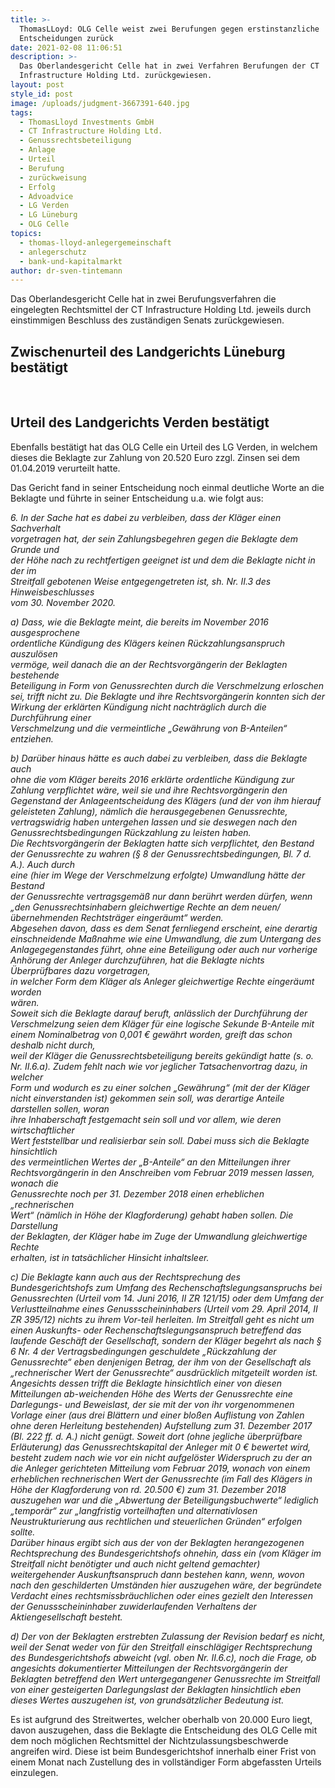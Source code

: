```yaml
---
title: >-
  ThomasLLoyd: OLG Celle weist zwei Berufungen gegen erstinstanzliche
  Entscheidungen zurück
date: 2021-02-08 11:06:51
description: >-
  Das Oberlandesgericht Celle hat in zwei Verfahren Berufungen der CT
  Infrastructure Holding Ltd. zurückgewiesen.
layout: post
style_id: post
image: /uploads/judgment-3667391-640.jpg
tags:
  - ThomasLloyd Investments GmbH
  - CT Infrastructure Holding Ltd.
  - Genussrechtsbeteiligung
  - Anlage
  - Urteil
  - Berufung
  - zurückweisung
  - Erfolg
  - Advoadvice
  - LG Verden
  - LG Lüneburg
  - OLG Celle
topics:
  - thomas-lloyd-anlegergemeinschaft
  - anlegerschutz
  - bank-und-kapitalmarkt
author: dr-sven-tintemann
---
```


Das Oberlandesgericht Celle hat in zwei Berufungsverfahren die eingelegten Rechtsmittel der CT Infrastructure Holding Ltd. jeweils durch einstimmigen Beschluss des zuständigen Senats zurückgewiesen.&nbsp;

## Zwischenurteil des Landgerichts Lüneburg bestätigt

&nbsp;

## Urteil des Landgerichts Verden bestätigt

Ebenfalls bestätigt hat das OLG Celle ein Urteil des LG Verden, in welchem dieses die Beklagte zur Zahlung von 20.520 Euro zzgl. Zinsen sei dem 01.04.2019 verurteilt hatte.&nbsp;

Das Gericht fand in seiner Entscheidung noch einmal deutliche Worte an die Beklagte und führte in seiner Entscheidung u.a. wie folgt aus:&nbsp;

*6\. In der Sache hat es dabei zu verbleiben, dass der Kläger einen Sachverhalt<br>vorgetragen hat, der sein Zahlungsbegehren gegen die Beklagte dem Grunde und<br>der Höhe nach zu rechtfertigen geeignet ist und dem die Beklagte nicht in der im<br>Streitfall gebotenen Weise entgegengetreten ist, sh. Nr. II.3 des Hinweisbeschlusses<br>vom 30. November 2020.*

*a) Dass, wie die Beklagte meint, die bereits im November 2016 ausgesprochene<br>ordentliche Kündigung des Klägers keinen Rückzahlungsanspruch auszulösen<br>vermöge, weil danach die an der Rechtsvorgängerin der Beklagten bestehende<br>Beteiligung in Form von Genussrechten durch die Verschmelzung erloschen<br>sei, trifft nicht zu. Die Beklagte und ihre Rechtsvorgängerin konnten sich der<br>Wirkung der erklärten Kündigung nicht nachträglich durch die Durchführung einer<br>Verschmelzung und die vermeintliche „Gewährung von B-Anteilen“ entziehen.*

*b) Darüber hinaus hätte es auch dabei zu verbleiben, dass die Beklagte auch<br>ohne die vom Kläger bereits 2016 erklärte ordentliche Kündigung zur Zahlung verpflichtet wäre, weil sie und ihre Rechtsvorgängerin den Gegenstand der Anlageentscheidung des Klägers (und der von ihm hierauf geleisteten Zahlung), nämlich die herausgegebenen Genussrechte, vertragswidrig haben untergehen lassen und sie deswegen nach den Genussrechtsbedingungen Rückzahlung zu leisten haben.<br>Die Rechtsvorgängerin der Beklagten hatte sich verpflichtet, den Bestand der Genussrechte zu wahren (&sect; 8 der Genussrechtsbedingungen, Bl. 7 d. A.). Auch durch<br>eine (hier im Wege der Verschmelzung erfolgte) Umwandlung hätte der Bestand<br>der Genussrechte vertragsgemä&szlig; nur dann berührt werden dürfen, wenn „den Genussrechtsinhabern gleichwertige Rechte an dem neuen/übernehmenden Rechtsträger eingeräumt“ werden.<br>Abgesehen davon, dass es dem Senat fernliegend erscheint, eine derartig einschneidende Ma&szlig;nahme wie eine Umwandlung, die zum Untergang des Anlagegegenstandes führt, ohne eine Beteiligung oder auch nur vorherige Anhörung der Anleger durchzuführen, hat die Beklagte nichts Überprüfbares dazu vorgetragen,<br>in welcher Form dem Kläger als Anleger gleichwertige Rechte eingeräumt worden<br>wären.<br>Soweit sich die Beklagte darauf beruft, anlässlich der Durchführung der Verschmelzung seien dem Kläger für eine logische Sekunde B-Anteile mit einem Nominalbetrag von 0,001 € gewährt worden, greift das schon deshalb nicht durch,<br>weil der Kläger die Genussrechtsbeteiligung bereits gekündigt hatte (s. o.<br>Nr. II.6.a). Zudem fehlt nach wie vor jeglicher Tatsachenvortrag dazu, in welcher<br>Form und wodurch es zu einer solchen „Gewährung“ (mit der der Kläger nicht einverstanden ist) gekommen sein soll, was derartige Anteile darstellen sollen, woran<br>ihre Inhaberschaft festgemacht sein soll und vor allem, wie deren wirtschaftlicher<br>Wert feststellbar und realisierbar sein soll. Dabei muss sich die Beklagte hinsichtlich<br>des vermeintlichen Wertes der „B-Anteile“ an den Mitteilungen ihrer Rechtsvorgängerin in den Anschreiben vom Februar 2019 messen lassen, wonach die<br>Genussrechte noch per 31. Dezember 2018 einen erheblichen „rechnerischen<br>Wert“ (nämlich in Höhe der Klagforderung) gehabt haben sollen. Die Darstellung<br>der Beklagten, der Kläger habe im Zuge der Umwandlung gleichwertige Rechte<br>erhalten, ist in tatsächlicher Hinsicht inhaltsleer.*

*c) Die Beklagte kann auch aus der Rechtsprechung des Bundesgerichtshofs zum Umfang des Rechenschaftslegungsanspruchs bei Genussrechten (Urteil vom 14. Juni 2016, II ZR 121/15) oder dem Umfang der Verlustteilnahme eines Genussscheininhabers (Urteil vom 29. April 2014, II ZR 395/12) nichts zu ihrem Vor-teil herleiten. Im Streitfall geht es nicht um einen Auskunfts- oder Rechenschaftslegungsanspruch betreffend das laufende Geschäft der Gesellschaft, sondern der Kläger begehrt als nach &sect; 6 Nr. 4 der Vertragsbedingungen geschuldete „Rückzahlung der Genussrechte“ eben denjenigen Betrag, der ihm von der Gesellschaft als „rechnerischer Wert der Genussrechte“ ausdrücklich mitgeteilt worden ist.<br>Angesichts dessen trifft die Beklagte hinsichtlich einer von diesen Mitteilungen ab-weichenden Höhe des Werts der Genussrechte eine Darlegungs- und Beweislast, der sie mit der von ihr vorgenommenen Vorlage einer (aus drei Blättern und einer blo&szlig;en Auflistung von Zahlen ohne deren Herleitung bestehenden) Aufstellung zum 31. Dezember 2017 (Bl. 222 ff. d. A.) nicht genügt. Soweit dort (ohne jegliche überprüfbare Erläuterung) das Genussrechtskapital der Anleger mit 0 € bewertet wird, besteht zudem nach wie vor ein nicht aufgelöster Widerspruch zu der an die Anleger gerichteten Mitteilung vom Februar 2019, wonach von einem erheblichen rechnerischen Wert der Genussrechte (im Fall des Klägers in Höhe der Klagforderung von rd. 20.500 €) zum 31. Dezember 2018 auszugehen war und die „Abwertung der Beteiligungsbuchwerte“ lediglich „temporär“ zur „langfristig vorteilhaften und alternativlosen Neustrukturierung aus rechtlichen und steuerlichen Gründen“ erfolgen sollte.<br>Darüber hinaus ergibt sich aus der von der Beklagten herangezogenen Rechtsprechung des Bundesgerichtshofs ohnehin, dass ein (vom Kläger im Streitfall nicht benötigter und auch nicht geltend gemachter) weitergehender Auskunftsanspruch dann bestehen kann, wenn, wovon nach den geschilderten Umständen hier auszugehen wäre, der begründete Verdacht eines rechtsmissbräuchlichen oder eines gezielt den Interessen der Genussscheininhaber zuwiderlaufenden Verhaltens der Aktiengesellschaft besteht.*

*d) Der von der Beklagten erstrebten Zulassung der Revision bedarf es nicht, weil der Senat weder von für den Streitfall einschlägiger Rechtsprechung des Bundesgerichtshofs abweicht (vgl. oben Nr. II.6.c), noch die Frage, ob angesichts dokumentierter Mitteilungen der Rechtsvorgängerin der Beklagten betreffend den Wert untergegangener Genussrechte im Streitfall von einer gesteigerten Darlegungslast der Beklagten hinsichtlich eben dieses Wertes auszugehen ist, von grundsätzlicher Bedeutung ist.*

Es ist aufgrund des Streitwertes, welcher oberhalb von 20.000 Euro liegt, davon auszugehen, dass die Beklagte die Entscheidung des OLG Celle mit dem noch möglichen Rechtsmittel der Nichtzulassungsbeschwerde angreifen wird. Diese ist beim Bundesgerichtshof innerhalb einer Frist von einem Monat nach Zustellung des in vollständiger Form abgefassten Urteils einzulegen.&nbsp;

&nbsp;
